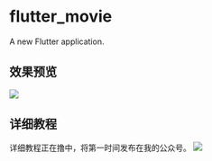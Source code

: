 # flutter_movie

A new Flutter application.

## 效果预览
![](http://7q5c2h.com1.z0.glb.clouddn.com/Flutter3.gif)

## 详细教程
详细教程正在撸中，将第一时间发布在我的公众号。
![](http://7q5c2h.com1.z0.glb.clouddn.com/qrcode_WuXiaolong1.JPG)
